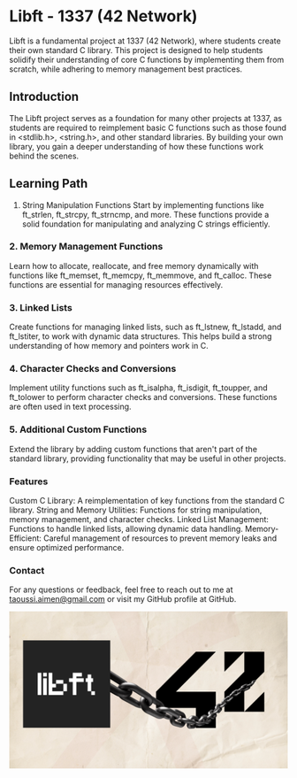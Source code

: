 # Libft - 1337 (42 Network)
Libft is a fundamental project at 1337 (42 Network), where students create their own standard C library. This project is designed to help students solidify their understanding of core C functions by implementing them from scratch, while adhering to memory management best practices.

## Introduction
The Libft project serves as a foundation for many other projects at 1337, as students are required to reimplement basic C functions such as those found in <stdlib.h>, <string.h>, and other standard libraries. By building your own library, you gain a deeper understanding of how these functions work behind the scenes.

## Learning Path
1. String Manipulation Functions
Start by implementing functions like ft_strlen, ft_strcpy, ft_strncmp, and more. These functions provide a solid foundation for manipulating and analyzing C strings efficiently.

### 2. Memory Management Functions
Learn how to allocate, reallocate, and free memory dynamically with functions like ft_memset, ft_memcpy, ft_memmove, and ft_calloc. These functions are essential for managing resources effectively.

### 3. Linked Lists
Create functions for managing linked lists, such as ft_lstnew, ft_lstadd, and ft_lstiter, to work with dynamic data structures. This helps build a strong understanding of how memory and pointers work in C.

### 4. Character Checks and Conversions
Implement utility functions such as ft_isalpha, ft_isdigit, ft_toupper, and ft_tolower to perform character checks and conversions. These functions are often used in text processing.

### 5. Additional Custom Functions
Extend the library by adding custom functions that aren't part of the standard library, providing functionality that may be useful in other projects.

### Features
Custom C Library: A reimplementation of key functions from the standard C library.
String and Memory Utilities: Functions for string manipulation, memory management, and character checks.
Linked List Management: Functions to handle linked lists, allowing dynamic data handling.
Memory-Efficient: Careful management of resources to prevent memory leaks and ensure optimized performance.
### Contact
For any questions or feedback, feel free to reach out to me at taoussi.aimen@gmail.com or visit my GitHub profile at GitHub.




![Libft 42](https://github.com/REDX-at/Libft/blob/master/images/libft%2042.png)
